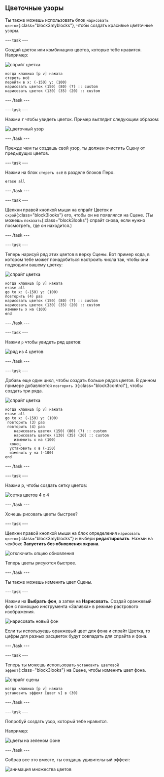 ## Цветочные узоры

Ты также можешь использовать блок `нарисовать цветок`{:class="block3myblocks"}, чтобы создать красивые цветочные узоры.

--- task ---

Создай цветок или комбинацию цветов, которые тебе нравится. Например:

![спрайт цветка](images/flower-sprite.png)

```blocks3
когда клавиша [p v] нажата
стереть всё
перейти в x: (-150) y: (100)
нарисовать цветок (150) (80) (7) :: custom 
нарисовать цветок (130) (35) (20) :: custom
```

--- /task ---

--- task ---

Нажми <kbd>r</kbd> чтобы увидеть цветок. Пример выглядит следующим образом:

![цветочный узор](images/flower-for-pattern-example.png)

--- /task ---

Прежде чем ты создашь свой узор, ты должен очистить Сцену от предыдущих цветов.

--- task ---

Нажми на блок `стереть всё` в разделе блоков Перо.

```blocks3
erase all
```

--- /task ---

--- task ---

Щелкни правой кнопкой мыши на спрайт Цветок и `скрой`{:class="block3looks"} его, чтобы он не появлялся на Сцене. (Ты можешь `показать`{:class="block3looks"} спрайт снова, если нужно посмотреть, где он находится.)

--- /task ---

--- task ---

Теперь нарисуй ряд этих цветов в верху Сцены. Вот пример кода, в котором тебе может понадобиться настроить числа так, чтобы они подходили вашему цветку:

![спрайт цветка](images/flower-sprite.png)

```blocks3
когда клавиша [p v] нажата
erase all
go to x: (-150) y: (100)
повторить (4) раз
нарисовать цветок (150) (80) (7) :: custom
нарисовать цветок (130) (35) (20) :: custom
изменить x на (100)
end
```

--- /task ---

--- task ---

Нажми `p` чтобы увидеть ряд цветов:

![ряд из 4 цветов](images/flower-pattern-row-example.png)

--- /task ---

--- task ---

Добавь еще один цикл, чтобы создать больше рядов цветов. В данном примере добавляется `повторить 3`{:class="block3control"}, чтобы создать три ряда.

![спрайт цветка](images/flower-sprite.png)

```blocks3
когда клавиша [p v] нажата
erase all
go to x: (-150) y: (100)
 повторить (3) раз
 повторить (4) раз
    нарисовать цветок (150) (80) (7) :: custom
    нарисовать цветок (130) (35) (20) :: custom
    изменить x на (100)
  конец
  установить x в (-150)
  изменить y на (-100)
end
```

--- /task ---

--- task ---

Нажми <kbd>p</kbd>, чтобы создать сетку цветов:

![сетка цветов 4 х 4](images/flower-pattern-rows-example.png)

--- /task ---

Хочешь рисовать цветы быстрее?

--- task ---

Щелкни правой кнопкой мыши на блок определения `нарисовать цветок`{:class="block3myblocks"} и выбери **редактировать**. Нажми на чекбокс **Запустить без обновления экрана**.

![отключить опцию обновления](images/flower-no-refresh.png)

Теперь цветы рисуются быстрее.

--- /task ---

Ты также можешь изменить цвет Сцены.

--- task ---

Нажми на **Выбрать фон**, а затем на **Нарисовать**. Создай оранжевый фон с помощью инструмента «Заливка» в режиме растрового изображения.

![нарисовать новый фон](images/flower-orange-backdrop.png)

Если ты используешь оранжевый цвет для фона и спрайт Цветка, то цифры для разных расцветок будут совпадать для спрайта и фона.

--- /task ---

--- task ---

Теперь ты можешь использовать `установить цветовой эффект`{:class="block3looks"} на Сцене, чтобы изменить цвет фона.

![спрайт сцены](images/stage-sprite.png)

```blocks3
когда клавиша [p v] нажата
установить эффект [цвет v] в (30)
```

--- /task ---

--- task ---

Попробуй создать узор, который тебе нравится.

Например:

![цветы на зеленом фоне](images/flower-pattern-background.png)

--- /task ---

Собрав все это вместе, ты создашь удивительный эффект:

![анимация множества цветов](images/flower-gen-example.gif)